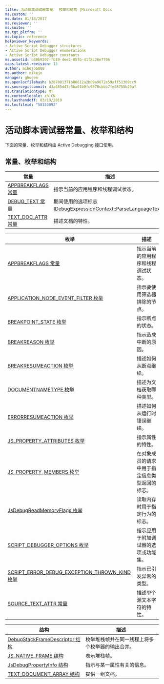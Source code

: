```yaml
---
title: 活动脚本调试器常量、 枚举和结构 |Microsoft Docs
ms.custom: ''
ms.date: 01/18/2017
ms.reviewer: ''
ms.suite: ''
ms.tgt_pltfrm: ''
ms.topic: reference
helpviewer_keywords:
- Active Script Debugger structures
- Active Script Debugger enumerations
- Active Script Debugger constants
ms.assetid: b80b9207-fb19-4ee2-85fb-41f8c26e7706
caps.latest.revision: 13
author: mikejo5000
ms.author: mikejo
manager: ghogen
ms.openlocfilehash: b287001371b80612a2b09a9672e59aff51309cc9
ms.sourcegitcommit: d3a485d47c6ba01b0fc9878cbbb7fe88755b29af
ms.translationtype: MT
ms.contentlocale: zh-CN
ms.lasthandoff: 03/19/2019
ms.locfileid: "58153092"
---
```

# <a name="active-script-debugger-constants-enumerations-and-structures"></a>活动脚本调试器常量、枚举和结构
下面的常量、枚举和结构由 Active Debugging 接口使用。  
  
## <a name="constants-enumerations-and-structures"></a>常量、枚举和结构  
  
|常量|描述|  
|---------------|-----------------|  
|[APPBREAKFLAGS 常量](../../winscript/reference/appbreakflags-enumeration.md)|指示当前的应用程序和线程调试状态。|  
|[DEBUG_TEXT 常量](../../winscript/reference/debug-text-constants.md)|期间使用的选项标志[IDebugExpressionContext::ParseLanguageText](../../winscript/reference/idebugexpressioncontext-parselanguagetext.md)。|  
|[TEXT_DOC_ATTR 常量](../../winscript/reference/text-doc-attr-constants.md)|描述文档的特性。|  
  
|枚举|描述|  
|------------------|-----------------|  
|[APPBREAKFLAGS 常量](../../winscript/reference/appbreakflags-enumeration.md)|指示当前的应用程序和线程调试状态。|  
|[APPLICATION_NODE_EVENT_FILTER 枚举](../../winscript/reference/application-node-event-filter-enumeration.md)|指示要使用筛选器排除的节点。|  
|[BREAKPOINT_STATE 枚举](../../winscript/reference/breakpoint-state-enumeration.md)|指示断点的状态。|  
|[BREAKREASON 枚举](../../winscript/reference/breakreason-enumeration.md)|指示造成中断的原因。|  
|[BREAKRESUMEACTION 枚举](../../winscript/reference/breakresumeaction-enumeration.md)|描述如何从断点继续。|  
|[DOCUMENTNAMETYPE 枚举](../../winscript/reference/documentnametype-enumeration.md)|描述为文档获取哪种类型。|  
|[ERRORRESUMEACTION 枚举](../../winscript/reference/errorresumeaction-enumeration.md)|描述如何从运行时错误继续。|  
|[JS_PROPERTY_ATTRIBUTES 枚举](../../winscript/reference/js-property-attributes-enumeration.md)|指示属性的特性。|  
|[JS_PROPERTY_MEMBERS 枚举](../../winscript/reference/js-property-members-enumeration.md)|在对象成员的请求中用于指定信息类型返回的标志。|  
|[JsDebugReadMemoryFlags 枚举](../../winscript/reference/jsdebugreadmemoryflags-enumeration.md)|读取内存时用于指定行为的标志。|  
|[SCRIPT_DEBUGGER_OPTIONS 枚举](../../winscript/reference/script-debugger-options-enumeration.md)|指示应用于附加调试器的选项或功能集。|  
|[SCRIPT_ERROR_DEBUG_EXCEPTION_THROWN_KIND 枚举](../../winscript/reference/script-error-debug-exception-thrown-kind-enumeration.md)|指示已引发异常的类型。|  
|[SOURCE_TEXT_ATTR 常量](../../winscript/reference/source-text-attr-enumeration.md)|描述单个源文本字符的特性。|  
  
|结构|描述|  
|----------------|-----------------|  
|[DebugStackFrameDescriptor 结构](../../winscript/reference/debugstackframedescriptor-structure.md)|枚举堆栈帧并在同一线程上将多个枚举器的输出合并。|  
|[JS_NATIVE_FRAME 结构](../../winscript/reference/js-native-frame-structure.md)|表示堆栈帧。|  
|[JsDebugPropertyInfo 结构](../../winscript/reference/jsdebugpropertyinfo-structure.md)|指示与某一属性有关的信息。|  
|[TEXT_DOCUMENT_ARRAY 结构](../../winscript/reference/text-document-array-structure.md)|提供一组文档。|